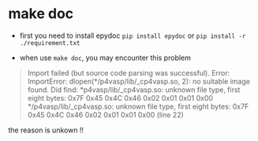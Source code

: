 # make doc

* first you need to install epydoc
`pip install epydoc` or `pip install -r  ./requirement.txt`

* when use `make doc`, you may encounter this problem 
>Import failed (but source code parsing was successful).
>     Error: ImportError: dlopen(*/p4vasp/lib/_cp4vasp.so, 2): no suitable image found.  Did find:
>                    *p4vasp/lib/_cp4vasp.so: unknown file type, first eight bytes: 0x7F 0x45 0x4C 0x46 0x02 0x01 0x01
>            0x00
>                    */p4vasp/lib/_cp4vasp.so: unknown file type, first eight bytes: 0x7F 0x45 0x4C 0x46 0x02 0x01 0x01
>            0x00 (line 22) 

the reason is  unkown !!

